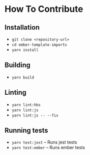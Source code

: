 # How To Contribute

## Installation

* `git clone <repository-url>`
* `cd ember-template-imports`
* `yarn install`

## Building

* `yarn build`

## Linting

* `yarn lint:hbs`
* `yarn lint:js`
* `yarn lint:js -- --fix`

## Running tests

* `yarn test:jest` – Runs jest tests
* `yarn test:ember` – Runs ember tests
